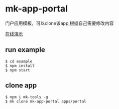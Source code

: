 # mk-app-portal

门户应用模板，可以clone该app,根据自己需要修改内容

[在线演示](https://ziaochina.github.io/mk-app-portal/)

## run example

```
$ cd example
$ npm install
$ npm start
```

## clone app

```
$ npm i mk-tools -g
$ mk clone mk-app-portal apps/portal
```
